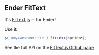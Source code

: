 Ender FitText
-------
It's [FitText.js](http://fittextjs.com/) -- for Ender!

Use it:

``` js
$('#myAwesomeTitle').fitText(options);
```

See the full API on the [FitText.js Github page](https://github.com/davatron5000/FitText.js)